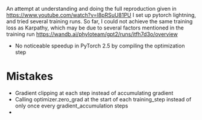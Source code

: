 An attempt at understanding and doing the full reproduction given in https://www.youtube.com/watch?v=l8pRSuU81PU
I set up pytorch lightning, and tried several training runs. So far, I could not achieve the same training loss as Karpathy, which may be due to several factors mentioned in the training run 
https://wandb.ai/phyloteam/gpt2/runs/itfh7d3o/overview


- No noticeable speedup in PyTorch 2.5 by compiling the optimization step


# Mistakes
- Gradient clipping at each step instead of accumulating gradient
- Calling optimizer.zero_grad at the start of each training_step instead of only once every gradient_accumulation steps
- 